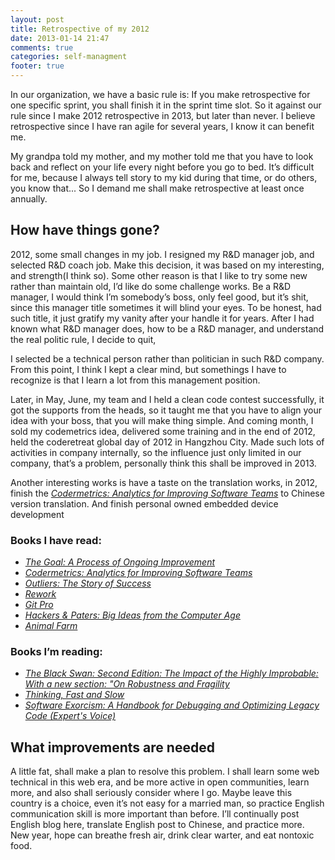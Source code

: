 ```yaml
---
layout: post
title: Retrospective of my 2012
date: 2013-01-14 21:47
comments: true
categories: self-managment
footer: true
---
```


In our organization, we have a basic rule is: If you make retrospective for one specific sprint, you shall finish it in the sprint time slot. So it against our rule since I make 2012 retrospective in 2013, but later than never. I believe retrospective since I have ran agile for several years, I know it can benefit me.

My grandpa told my mother, and my mother told me that you have to look back and reflect on your life every night before you go to bed. It’s difficult for me, because I always tell story to my kid during that time, or do others, you know that... So I demand me shall make retrospective at least once annually.

## How have things gone?

2012, some small changes in my job. I resigned my R&D manager job, and selected R&D coach job. Make this decision, it was based on my interesting, and strength(I think so). Some other reason is that I like to try some new rather than maintain old, I’d like do some challenge works.  Be a R&D manager, I would think I’m somebody’s boss, only feel good, but it’s shit, since this manager title sometimes it will blind your eyes. To be honest, had such title, it just gratify my vanity after your handle it for years. After I had known what R&D manager does, how to be a R&D manager, and understand the real politic rule, I decide to quit, 

I selected be a technical person rather than politician in such R&D company. From this point, I think I kept a clear mind, but somethings I have to recognize is that I learn a lot from this management position.

Later,  in May, June, my team and I held a clean code contest successfully, it got the supports from the heads, so it taught me that you have to align your idea with your boss, that you will make thing simple. And coming month, I sold my codemetrics idea,  delivered some training  and in the end of 2012, held the coderetreat global day of 2012 in Hangzhou City. Made such lots of activities in company internally, so the influence just only limited in our company, that’s a problem, personally think this shall be improved in 2013.

Another interesting works is have a taste on the translation works, in 2012, finish the  [*Codermetrics: Analytics for Improving Software Teams*](http://www.amazon.com/Codermetrics-Analytics-Improving-Software-Teams/dp/1449305156" "Codermetrics") to Chinese version translation. And finish personal owned embedded device development

### Books I have read:
* [*The Goal: A Process of Ongoing Improvement*]("http://www.amazon.com/The-Goal-Process-Ongoing-Improvement/dp/0884270610" "The Goal")
* [*Codermetrics: Analytics for Improving Software Teams*](http://www.amazon.com/Codermetrics-Analytics-Improving-Software-Teams/dp/1449305156" "Codermetrics")
* [*Outliers: The Story of Success*]("http://www.amazon.com/Outliers-Story-Success-Malcolm-Gladwell/dp/0316017930" "Outliers")
* [*Rework*]("http://www.amazon.com/Rework-Jason-Fried/dp/0307463745", "Rework")
* [*Git Pro*](http://www.amazon.com/Pro-Git-Scott-Chacon/dp/1430218339/ref=sr_1_1?s=books&amp;ie=UTF8&amp;qid=1358146004&amp;sr=1-1&amp;keywords=git+pro" "Git Pro")
* [*Hackers & Paters: Big Ideas from the Computer Age*]("http://www.amazon.com/Hackers-Painters-Big-Ideas-Computer/dp/1449389554" "Hackers and Painters")
* [*Animal Farm*](http://www.amazon.com/Animal-Farm-George-Orwell/dp/0451526341/ref=sr_1_2?s=books&amp;ie=UTF8&amp;qid=1358146082&amp;sr=1-2&amp;keywords=animal+farm+by+george+orwell" "Animal Farm")

### Books I’m reading:
* [*The Black Swan: Second Edition: The Impact of the Highly Improbable: With a new section: "On Robustness and Fragility*](http://www.amazon.com/Black-Swan-Improbable-Robustness-Fragility/dp/081297381X" "The Black Swan")
* [*Thinking, Fast and Slow*]("http://www.amazon.com/Thinking-Fast-Slow-Daniel-Kahneman/dp/0374275637" "Thinking, Fast and Slow")
* [*Software Exorcism: A Handbook for Debugging and Optimizing Legacy Code (Expert's Voice)*]("http://www.amazon.com/Software-Exorcism-Handbook-Debugging-Optimizing/dp/B008SMFV9W", "Software Exorcism")

## What improvements are needed

A little fat, shall make a plan to resolve this problem. I shall learn some web technical in this web era, and be more active in open communities, learn more, and also shall seriously consider where I go. Maybe leave this country is a choice, even it’s not easy for a married man, so practice English communication skill is more important than before. I’ll continually post English blog here, translate English post to Chinese, and practice more. New year, hope can breathe fresh air, drink clear warter, and eat nontoxic food.

